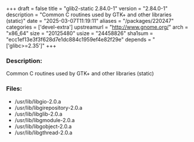 +++
draft = false
title = "glib2-static 2.84.0-1"
version = "2.84.0-1"
description = "Common C routines used by GTK+ and other libraries (static)"
date = "2025-03-07T11:19:11"
aliases = "/packages/220247"
categories = ['devel-extra']
upstreamurl = "http://www.gnome.org/"
arch = "x86_64"
size = "20125480"
usize = "24458826"
sha1sum = "ecc1ef13e3f3f628d7e1dc884c1959ef4e82f29e"
depends = "['glibc>=2.35']"
+++
### Description: 
Common C routines used by GTK+ and other libraries (static)

### Files: 
* /usr/lib/libgio-2.0.a
* /usr/lib/libgirepository-2.0.a
* /usr/lib/libglib-2.0.a
* /usr/lib/libgmodule-2.0.a
* /usr/lib/libgobject-2.0.a
* /usr/lib/libgthread-2.0.a
